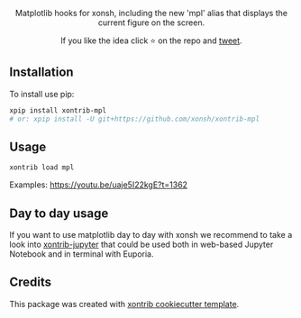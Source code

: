 <p align="center">
Matplotlib hooks for xonsh, including the new 'mpl' alias that displays the current figure on the screen.
</p>

<p align="center">
If you like the idea click ⭐ on the repo and <a href="https://twitter.com/intent/tweet?text=Nice%20xontrib%20for%20the%20xonsh%20shell!&url=https://github.com/xonsh/xontrib-mpl" target="_blank">tweet</a>.
</p>


## Installation

To install use pip:

```bash
xpip install xontrib-mpl
# or: xpip install -U git+https://github.com/xonsh/xontrib-mpl
```

## Usage

```bash
xontrib load mpl
```
Examples: https://youtu.be/uaje5I22kgE?t=1362

## Day to day usage

If you want to use matplotlib day to day with xonsh we recommend to take a look into [xontrib-jupyter](https://github.com/xonsh/xontrib-jupyter) that could be used both in web-based Jupyter Notebook and in terminal with Euporia.

## Credits

This package was created with [xontrib cookiecutter template](https://github.com/xonsh/xontrib-cookiecutter).
